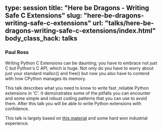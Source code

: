 type: session
title: "Here be Dragons - Writing Safe C Extensions"
slug: "here-be-dragons-writing-safe-c-extensions"
url: "talks/here-be-dragons-writing-safe-c-extensions/index.html"
body_class_hack: talks
---

### Paul Ross

Writing Python C Extensions can be daunting; you have to embrace not just C but Python's C API, which is huge. Not only do you have to worry about just your standard malloc() and free() but now you also have to contend with how CPython manages its memory.

This talk describes what you need to know to write fast ,reliable Python extensions in 'C'. It demonstrates some of the pitfalls you can encounter and some simple and robust coding patterns that you can use to avoid them. After this talk you will be able to write Python extensions with confidence.

This talk is largely based on [this material][1] and some hard won industrial experience.

  [1]: https://github.com/paulross/PythonExtensionPatterns
